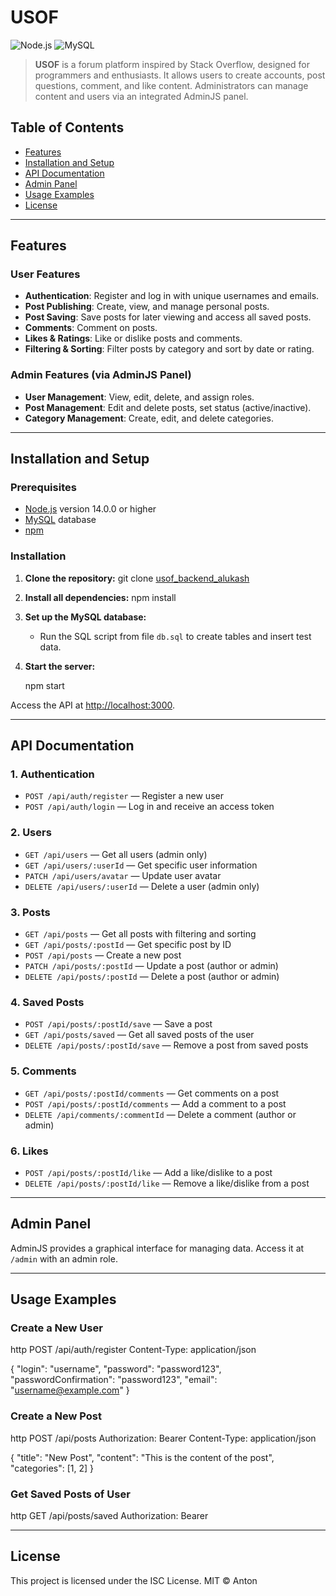 # USOF

![Node.js](https://img.shields.io/badge/Node.js-%3E%3D14.0.0-green) ![MySQL](https://img.shields.io/badge/MySQL-Database-blue) 

> **USOF** is a forum platform inspired by Stack Overflow, designed for programmers and enthusiasts. It allows users to create accounts, post questions, comment, and like content. Administrators can manage content and users via an integrated AdminJS panel.

## Table of Contents
- [Features](#features)
- [Installation and Setup](#installation-and-setup)
- [API Documentation](#api-documentation)
- [Admin Panel](#admin-panel)
- [Usage Examples](#usage-examples)
- [License](#license)

---

## Features

### User Features
- **Authentication**: Register and log in with unique usernames and emails.
- **Post Publishing**: Create, view, and manage personal posts.
- **Post Saving**: Save posts for later viewing and access all saved posts.
- **Comments**: Comment on posts.
- **Likes & Ratings**: Like or dislike posts and comments.
- **Filtering & Sorting**: Filter posts by category and sort by date or rating.

### Admin Features (via AdminJS Panel)
- **User Management**: View, edit, delete, and assign roles.
- **Post Management**: Edit and delete posts, set status (active/inactive).
- **Category Management**: Create, edit, and delete categories.

---

## Installation and Setup

### Prerequisites
- [Node.js](https://nodejs.org) version 14.0.0 or higher
- [MySQL](https://www.mysql.com/) database
- [npm](https://www.npmjs.com/)

### Installation

1. **Clone the repository:**
   git clone [usof_backend_alukash](https://github.com/AntonLukash/usof_backend)
   
2. **Install all dependencies:**
   npm install
   
3. **Set up the MySQL database:**
   - Run the SQL script from file `db.sql` to create tables and insert test data.

4. **Start the server:**

   npm start
   
Access the API at [http://localhost:3000](http://localhost:3000).

---

## API Documentation

### 1. Authentication
- `POST /api/auth/register` — Register a new user
- `POST /api/auth/login` — Log in and receive an access token

### 2. Users
- `GET /api/users` — Get all users (admin only)
- `GET /api/users/:userId` — Get specific user information
- `PATCH /api/users/avatar` — Update user avatar
- `DELETE /api/users/:userId` — Delete a user (admin only)

### 3. Posts
- `GET /api/posts` — Get all posts with filtering and sorting
- `GET /api/posts/:postId` — Get specific post by ID
- `POST /api/posts` — Create a new post
- `PATCH /api/posts/:postId` — Update a post (author or admin)
- `DELETE /api/posts/:postId` — Delete a post (author or admin)

### 4. Saved Posts
- `POST /api/posts/:postId/save` — Save a post
- `GET /api/posts/saved` — Get all saved posts of the user
- `DELETE /api/posts/:postId/save` — Remove a post from saved posts

### 5. Comments
- `GET /api/posts/:postId/comments` — Get comments on a post
- `POST /api/posts/:postId/comments` — Add a comment to a post
- `DELETE /api/comments/:commentId` — Delete a comment (author or admin)

### 6. Likes
- `POST /api/posts/:postId/like` — Add a like/dislike to a post
- `DELETE /api/posts/:postId/like` — Remove a like/dislike from a post

---

## Admin Panel

AdminJS provides a graphical interface for managing data. Access it at `/admin` with an admin role.

---

## Usage Examples

### Create a New User
http
POST /api/auth/register
Content-Type: application/json

{
  "login": "username",
  "password": "password123",
  "passwordConfirmation": "password123",
  "email": "username@example.com"
}
### Create a New Post
http
POST /api/posts
Authorization: Bearer <token>
Content-Type: application/json

{
  "title": "New Post",
  "content": "This is the content of the post",
  "categories": [1, 2]
}
### Get Saved Posts of User
http
GET /api/posts/saved
Authorization: Bearer <token>

---

## License

This project is licensed under the ISC License. MIT © Anton
